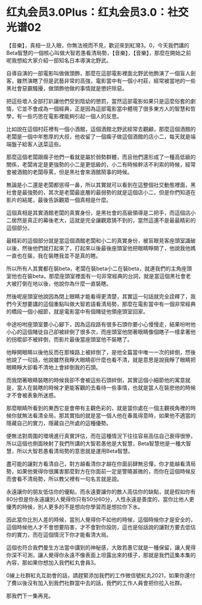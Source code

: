 # 红丸会员3.0Plus：红丸会员3.0：社交光谱02

【音樂】，真相一旦入眼，你無法視而不見，歡迎來到紅灣3。0，今天我們講的Beta智慧的一個核心叫做大智若愚看清局勢，【音樂】，【音樂】，那麼在開始之前呢我想給大家介紹一部知名日本導演北野武。

自導自演的一部電影叫做做頭飾，那麼在這部電影裡面北野武他飾演了一個盲人劍客，雖然演瞎了但是武藝非常的高強，電影當中有一個小村莊，經常被當地的一些黑社會惡霸騷擾，做頭飾他做的事情就是懲奸除惡。

把這些壞人全部打趴讓他們受到陰幼的懲罰，當然這部電影如果只是這麼俗套的劇情，它並不會成為一個經典，正是因為這部電影當中體現了很多東方人的智慧和哲學，有一些巧思在電影裡能夠引起一個人的反思。

比如說在這個村莊裡有一個小酒館，這個酒館北野武經常去觀顧，那麼這個酒館的老闆是一個中年憨厚的大叔，他收留了一個瘸子做這個酒館的店小二，每天就是端端盤子給客人送菜這些。

那麼這個老闆跟瘸子他們一看就是屬於弱勢群體，而且他們還形成了一種高低級的關係，老闆肯定是更強勢的小二是更低級的，小二有時候幹活不利索的時候，經常會被酒館的老闆辱罵，但是黑社會來酒館鬧事的時候。

無論是小二還是老闆都慫得一鼻，所以其實就可以看到在這整個社交動態裡面，黑社會是最強勢的，其次是老闆最底層的最弱勢的就是這個店小二，但是你們知道在影片的結尾，最後告訴觀眾一個真相是什麼。

這個真相是其實酒館老闆的真實身份，是黑社會的高級領導是二把手，而這個店小二居然是真正的幕後老大，這就是完全讓觀眾猜不到的，當然這還不是最最精彩的這個部分。

最精彩的這個部分就是當這個酒館老闆和小二的真實身份，被盲眼見客座頭室識破以後，然後他們就打起來了，打起來以後最後座頭室他把眼睛睜開了，他說我他媽一直也在裝，我在裝瞎我並不是真的瞎。

所以所有人其實都在裝beta，老闆在裝beta小二在裝beta，就連我們的主角座頭室他也在裝beta，那麼座頭室裡面有一句非常經典的台詞，就是當這個黑社會老大被打倒在地以後，他說你為什麼一直裝瞎。

然後呢座頭室他說因為閉上眼睛才能看得更清楚，其實這一句話就完全詮釋了，我們今天想要講的這個重點叫做大智若語看清局勢，那麼在電影當中有一個非常經典的橋段一個小細節，就是電影當中有個賭徒他領座頭室回家。

中途吩咐座頭室要小心腳下，因為這段路有很多石頭你要小心慢慢走，結果吩咐他小心的這個賭徒自己卻被絆倒了很多次，而座頭室他閉著眼睛像個瞎子一樣拿著他的拐棍卻不被絆倒，而影片最後當座頭室他不裝瞎了。

他睜開眼睛以後他反而在那條路上被絆倒了，是他全篇當中唯一一次的絆倒，然後他說了一句話，他說雖然我睜大眼睛卻什麼也看不清，就是意思是說我睜了眼睛把眼睛睜大卻看不清地上會絆倒我的石頭。

而我閉著眼睛裝瞎的時候我卻不會被這些石頭絆倒，其實這個小細節他的寓意就是，當人在裝瞎的時候才更能客觀的去看待一些事情，也就是當人在裝悲他的時候才不會被表象所迷惑。

那麼眼睛所看到的東西它是會帶有主觀色彩的，就是當你處在一個主觀視角裡的時候你就無法看清全局，那其實指的就是當一個人他在春風得意時，如果他不適當的隱藏自己的實力，隱藏自己所處的這種優勢。

便無法對周圍的環境進行真實評估，而在這種情況下往往容易高估自己衰得很慘，所以這個也側面映射了我們所講的大智若愚他是大智慧，Beta智慧他是一種大智慧，所以大智若愚看清局勢的意思就是運用Beta智慧。

盡可能的讓對方看清自己，對方越看清你才越在你面前肆無忌憚，你才能越看清局勢，如果他覺得你很厲害那麼對方在你面前一定是警曉甚微的，而你在這個時候反而會看不清局勢，所以教父裡有一句名言就是說。

永遠讓你的朋友低估你的優點，而永遠要讓你的敵人高估你的缺點，就是假如你有80分但是你永遠讓別人覺得你只有50分60分，人性永遠是善度的，當你比他人更優秀的時候，別人更多的不是想向你學習而是想拉你下水。

因此當你比別人差的時候，當別人覺得你不如他的時候，這個時候你才是安全的，這個時候他人才不會想要陷害，才不會對你設防，這也是俗話說的讓對方要去低估你的實力，而在這個情況下你才能看清大局。

這個也符合我們曼生方法當中講到的神秘感，大致若愚它就是一種保留，讓人覺得你深不可測，讓人覺得你永遠不像表面上坦露出來的樣子，那就是我們這集本集的內容，那如果你想加入我們紅丸會員3。

0線上社群紅丸互助會的話，請趕緊添加我們的工作微信號紅丸2021，如果你還付了費以後沒有加入到我們社群當中去的話，我們的工作人員會把你拉入社群。

那我們下一集再見。